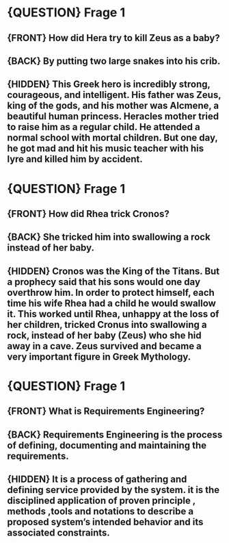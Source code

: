 
# {QUESTION} Frage 1
## {FRONT} How did Hera try to kill Zeus as a baby?
## {BACK} By putting two large snakes into his crib.
## {HIDDEN} This Greek hero is incredibly strong, courageous, and intelligent. His father was Zeus, king of the gods, and his mother was Alcmene, a beautiful human princess. Heracles mother tried to raise him as a regular child. He attended a normal school with mortal children. But one day, he got mad and hit his music teacher with his lyre and killed him by accident.

# {QUESTION} Frage 1
## {FRONT} How did Rhea trick Cronos?
## {BACK} She tricked him into swallowing a rock instead of her baby.
## {HIDDEN} Cronos was the King of the Titans. But a prophecy said that his sons would one day overthrow him. In order to protect himself, each time his wife Rhea had a child he would swallow it. This worked until Rhea, unhappy at the loss of her children, tricked Cronus into swallowing a rock, instead of her baby (Zeus) who she hid away in a cave. Zeus survived and became a very important figure in Greek Mythology.

# {QUESTION} Frage 1
## {FRONT} What is Requirements Engineering?
## {BACK} Requirements Engineering is the process of defining, documenting and maintaining the requirements.
## {HIDDEN} It is a process of gathering and defining service provided by the system. it is the disciplined application of proven principle , methods ,tools and notations to describe a proposed system’s intended behavior and its associated constraints.